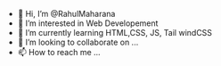 - 👋 Hi, I’m @RahulMaharana
- 👀 I’m interested in Web Developement
- 🌱 I’m currently learning HTML,CSS, JS, Tail windCSS
- 💞️ I’m looking to collaborate on ...
- 📫 How to reach me ...

<!---
RahulMaharana/RahulMaharana is a ✨ special ✨ repository because its `README.md` (this file) appears on your GitHub profile.
You can click the Preview link to take a look at your changes.
--->
